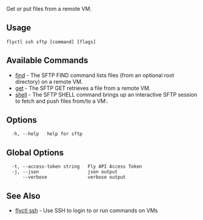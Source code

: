 Get or put files from a remote VM.

## Usage
~~~
flyctl ssh sftp [command] [flags]
~~~

## Available Commands
* [find](/docs/flyctl/ssh-sftp-find/)	 - The SFTP FIND command lists files (from an optional root directory) on a remote VM.
* [get](/docs/flyctl/ssh-sftp-get/)	 - The SFTP GET retrieves a file from a remote VM.
* [shell](/docs/flyctl/ssh-sftp-shell/)	 - The SFTP SHELL command brings up an interactive SFTP session to fetch and push files from/to a VM:.

## Options

~~~
  -h, --help   help for sftp
~~~

## Global Options

~~~
  -t, --access-token string   Fly API Access Token
  -j, --json                  json output
      --verbose               verbose output
~~~

## See Also

* [flyctl ssh](/docs/flyctl/ssh/)	 - Use SSH to login to or run commands on VMs

